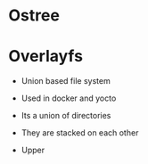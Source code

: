 Ostree
======

# Overlayfs

- Union based file system
- Used in docker and yocto

- Its a union of directories
- They are stacked on each other
- Upper 